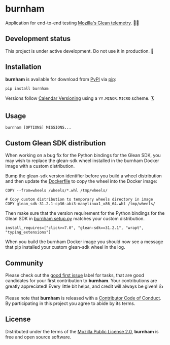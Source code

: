 # burnham

Application for end-to-end testing [Mozilla's Glean telemetry][Glean]. 👩‍🚀

## Development status

This project is under active development. Do not use it in production. 🚧

## Installation

**burnham** is available for download from [PyPI][PyPI] via [pip][pip]:

```text
pip install burnham
```

Versions follow [Calendar Versioning][calver] using a `YY.MINOR.MICRO` scheme. 🗓

## Usage

```text
burnham [OPTIONS] MISSIONS...
```

## Custom Glean SDK distribution

When working on a bug fix for the Python bindings for the Glean SDK, you may
wish to replace the glean-sdk wheel installed in the burnham Docker image
with a custom distribution.

Bump the glean-sdk version identifier before you build a wheel distribution
and then update the [Dockerfile][dockerfile] to copy the wheel into the
Docker image:

```text
COPY --from=wheels /wheels/*.whl /tmp/wheels/

# Copy custom distribution to temporary wheels directory in image
COPY glean_sdk-31.2.1-cp36-abi3-manylinux1_x86_64.whl /tmp/wheels/
```

Then make sure that the version requirement for the Python bindings for the
Glean SDK in [burnham setup.py][setup.py] matches your custom distribution.

```text
install_requires=["click>=7.0", "glean-sdk==31.2.1", "wrapt", "typing_extensions"]
```

When you build the burnham Docker image you should now see a message that pip
installed your custom glean-sdk wheel in the log.

## Community

Please check out the [good first issue][good first issue] label for tasks, that
are good candidates for your first contribution to **burnham**. Your
contributions are greatly appreciated! Every little bit helps, and credit will
always be given! 👍

Please note that **burnham** is released with a [Contributor Code of
Conduct][code of conduct]. By participating in this project you agree to abide
by its terms.

## License

Distributed under the terms of the [Mozilla Public License 2.0][license],
**burnham** is free and open source software.

[Glean]: https://mozilla.github.io/glean/book/index.html
[PyPI]: https://pypi.org/project/burnham/
[pip]: https://pypi.org/project/pip/
[good first issue]: https://github.com/mozilla/burnham/labels/good%20first%20issue
[code of conduct]: https://github.com/mozilla/burnham/blob/main/application/CODE_OF_CONDUCT.md
[license]: https://github.com/mozilla/burnham/blob/main/application/LICENSE
[calver]: https://calver.org
[dockerfile]: https://github.com/mozilla/burnham/blob/main/application/Dockerfile
[setup.py]: https://github.com/mozilla/burnham/blob/main/application/setup.py
